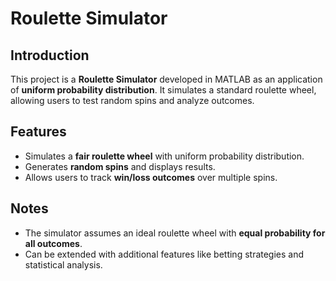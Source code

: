 # Roulette Simulator

## Introduction
This project is a **Roulette Simulator** developed in MATLAB as an application of **uniform probability distribution**. It simulates a standard roulette wheel, allowing users to test random spins and analyze outcomes.

## Features
- Simulates a **fair roulette wheel** with uniform probability distribution.
- Generates **random spins** and displays results.
- Allows users to track **win/loss outcomes** over multiple spins.

## Notes
- The simulator assumes an ideal roulette wheel with **equal probability for all outcomes**.
- Can be extended with additional features like betting strategies and statistical analysis.

